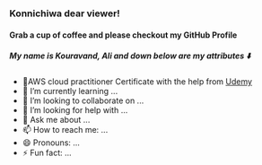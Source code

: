 



### Konnichiwa dear viewer! 
#### Grab a cup of coffee and please checkout my GitHub Profile

##### My name is Kouravand, Ali and down below are my attributes ⬇️

- 🔭AWS cloud practitioner Certificate with the help from [Udemy](https://www.udemy.com/) 
- 🌱 I’m currently learning ...
- 👯 I’m looking to collaborate on ...
- 🤔 I’m looking for help with ...
- 💬 Ask me about ...
- 📫 How to reach me: ...
- 😄 Pronouns: ...
- ⚡ Fun fact: ...

